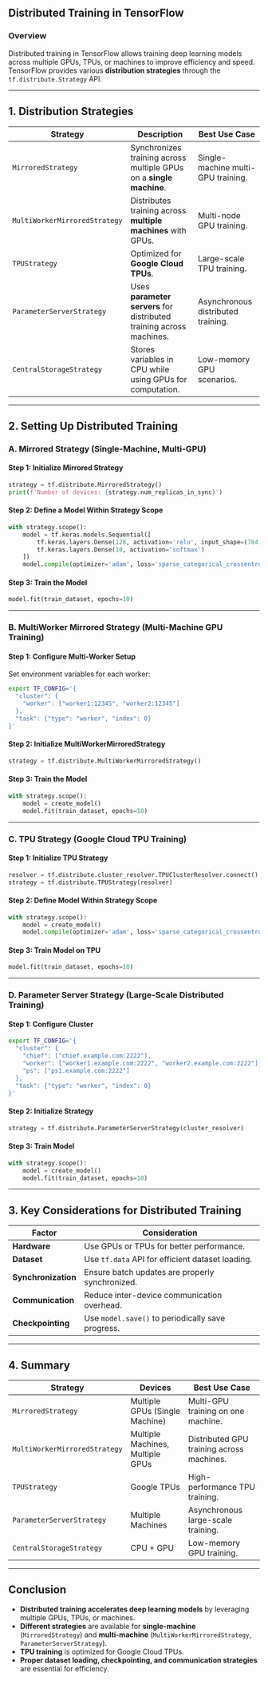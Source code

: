 ## **Distributed Training in TensorFlow**  

### **Overview**  
Distributed training in TensorFlow allows training deep learning models across multiple GPUs, TPUs, or machines to improve efficiency and speed. TensorFlow provides various **distribution strategies** through the `tf.distribute.Strategy` API.

---

## **1. Distribution Strategies**  

| **Strategy** | **Description** | **Best Use Case** |
|-------------|---------------|-----------------|
| `MirroredStrategy` | Synchronizes training across multiple GPUs on a **single machine**. | Single-machine multi-GPU training. |
| `MultiWorkerMirroredStrategy` | Distributes training across **multiple machines** with GPUs. | Multi-node GPU training. |
| `TPUStrategy` | Optimized for **Google Cloud TPUs**. | Large-scale TPU training. |
| `ParameterServerStrategy` | Uses **parameter servers** for distributed training across machines. | Asynchronous distributed training. |
| `CentralStorageStrategy` | Stores variables in CPU while using GPUs for computation. | Low-memory GPU scenarios. |

---

## **2. Setting Up Distributed Training**  

### **A. Mirrored Strategy (Single-Machine, Multi-GPU)**  

#### **Step 1: Initialize Mirrored Strategy**  
```python
strategy = tf.distribute.MirroredStrategy()
print(f'Number of devices: {strategy.num_replicas_in_sync}')
```

#### **Step 2: Define a Model Within Strategy Scope**  
```python
with strategy.scope():
    model = tf.keras.models.Sequential([
        tf.keras.layers.Dense(128, activation='relu', input_shape=(784,)),
        tf.keras.layers.Dense(10, activation='softmax')
    ])
    model.compile(optimizer='adam', loss='sparse_categorical_crossentropy', metrics=['accuracy'])
```

#### **Step 3: Train the Model**
```python
model.fit(train_dataset, epochs=10)
```

---

### **B. MultiWorker Mirrored Strategy (Multi-Machine GPU Training)**  

#### **Step 1: Configure Multi-Worker Setup**
Set environment variables for each worker:
```bash
export TF_CONFIG='{
  "cluster": {
    "worker": ["worker1:12345", "worker2:12345"]
  },
  "task": {"type": "worker", "index": 0}
}'
```

#### **Step 2: Initialize MultiWorkerMirroredStrategy**
```python
strategy = tf.distribute.MultiWorkerMirroredStrategy()
```

#### **Step 3: Train the Model**
```python
with strategy.scope():
    model = create_model()  
    model.fit(train_dataset, epochs=10)
```

---

### **C. TPU Strategy (Google Cloud TPU Training)**  

#### **Step 1: Initialize TPU Strategy**
```python
resolver = tf.distribute.cluster_resolver.TPUClusterResolver.connect()
strategy = tf.distribute.TPUStrategy(resolver)
```

#### **Step 2: Define Model Within Strategy Scope**
```python
with strategy.scope():
    model = create_model()
    model.compile(optimizer='adam', loss='sparse_categorical_crossentropy', metrics=['accuracy'])
```

#### **Step 3: Train Model on TPU**
```python
model.fit(train_dataset, epochs=10)
```

---

### **D. Parameter Server Strategy (Large-Scale Distributed Training)**  

#### **Step 1: Configure Cluster**
```bash
export TF_CONFIG='{
  "cluster": {
    "chief": ["chief.example.com:2222"],
    "worker": ["worker1.example.com:2222", "worker2.example.com:2222"],
    "ps": ["ps1.example.com:2222"]
  },
  "task": {"type": "worker", "index": 0}
}'
```

#### **Step 2: Initialize Strategy**
```python
strategy = tf.distribute.ParameterServerStrategy(cluster_resolver)
```

#### **Step 3: Train Model**
```python
with strategy.scope():
    model = create_model()
    model.fit(train_dataset, epochs=10)
```

---

## **3. Key Considerations for Distributed Training**  

| **Factor** | **Consideration** |
|-----------|------------------|
| **Hardware** | Use GPUs or TPUs for better performance. |
| **Dataset** | Use `tf.data` API for efficient dataset loading. |
| **Synchronization** | Ensure batch updates are properly synchronized. |
| **Communication** | Reduce inter-device communication overhead. |
| **Checkpointing** | Use `model.save()` to periodically save progress. |

---

## **4. Summary**  

| **Strategy** | **Devices** | **Best Use Case** |
|-------------|------------|------------------|
| `MirroredStrategy` | Multiple GPUs (Single Machine) | Multi-GPU training on one machine. |
| `MultiWorkerMirroredStrategy` | Multiple Machines, Multiple GPUs | Distributed GPU training across machines. |
| `TPUStrategy` | Google TPUs | High-performance TPU training. |
| `ParameterServerStrategy` | Multiple Machines | Asynchronous large-scale training. |
| `CentralStorageStrategy` | CPU + GPU | Low-memory GPU training. |

---

## **Conclusion**  
- **Distributed training accelerates deep learning models** by leveraging multiple GPUs, TPUs, or machines.  
- **Different strategies** are available for **single-machine** (`MirroredStrategy`) and **multi-machine** (`MultiWorkerMirroredStrategy`, `ParameterServerStrategy`).  
- **TPU training** is optimized for Google Cloud TPUs.  
- **Proper dataset loading, checkpointing, and communication strategies** are essential for efficiency.